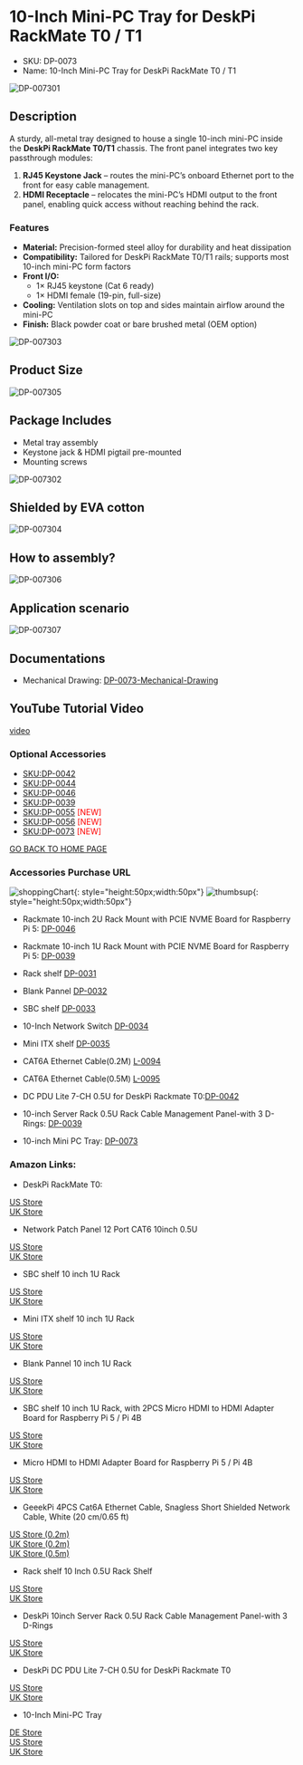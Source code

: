 # 10-Inch Mini-PC Tray for DeskPi RackMate T0 / T1

* SKU: DP-0073
* Name: 10-Inch Mini-PC Tray for DeskPi RackMate T0 / T1 

![DP-007301](./imgs/DP-0073/DP-0073-01.jpg)

## Description 

A sturdy, all-metal tray designed to house a single 10-inch mini-PC inside the **DeskPi RackMate T0/T1** chassis. The front panel integrates two key passthrough modules:

1. **RJ45 Keystone Jack** – routes the mini-PC’s onboard Ethernet port to the front for easy cable management.
2. **HDMI Receptacle** – relocates the mini-PC’s HDMI output to the front panel, enabling quick access without reaching behind the rack.

### Features
- **Material:** Precision-formed steel alloy for durability and heat dissipation  
- **Compatibility:** Tailored for DeskPi RackMate T0/T1 rails; supports most 10-inch mini-PC form factors  
- **Front I/O:**  
  - 1× RJ45 keystone (Cat 6 ready)  
  - 1× HDMI female (19-pin, full-size)  
- **Cooling:** Ventilation slots on top and sides maintain airflow around the mini-PC  
- **Finish:** Black powder coat or bare brushed metal (OEM option)

![DP-007303](./imgs/DP-0073/DP-0073-03.jpg)

## Product Size 

![DP-007305](./imgs/DP-0073/DP-0073-05.jpg)

## Package Includes
- Metal tray assembly  
- Keystone jack & HDMI pigtail pre-mounted  
- Mounting screws 

![DP-007302](./imgs/DP-0073/DP-0073-02.jpg)

## Shielded by EVA cotton

![DP-007304](./imgs/DP-0073/DP-0073-04.jpg)

## How to assembly? 

![DP-007306](./imgs/DP-0073/DP-0073-06.jpg)

## Application scenario

![DP-007307](./imgs/DP-0073/DP-0073-07.jpg)

## Documentations 

* Mechanical Drawing: [DP-0073-Mechanical-Drawing](./imgs/DP-0073/DP-0073_Mini-PC-Tray_mechanical_drawing.pdf)

## YouTube Tutorial Video 

[video](https://youtu.be/bomMTr2H5W0)

### Optional Accessories

* [SKU:DP-0042](./rackmate_accessories.md)
* [SKU:DP-0044](./rackmate_accessories_2.md)
* [SKU:DP-0046](./rackmate_accessories_3.md)
* [SKU:DP-0039](./rackmate_accessories_4.md)
* [SKU:DP-0055](./rackmate_accessories_5.md) <font color=red>[NEW]</font>
* [SKU:DP-0056](./rackmate_accessories_6.md) <font color=red>[NEW]</font>
* [SKU:DP-0073](./rackmate_accessories_7.md) <font color=red>[NEW]</font>

[GO BACK TO HOME PAGE](https://wiki.deskpi.com/)

### Accessories Purchase URL

![shoppingChart](./imgs/picomate/shoppingchart.jpg){: style="height:50px;width:50px"}
![thumbsup](./imgs/rackmateT1/update/thumbsup.png){: style="height:50px;width:50px"}

* Rackmate 10-inch 2U Rack Mount with PCIE NVME Board for Raspberry Pi 5: [DP-0046](https://deskpi.com/)

* Rackmate 10-inch 1U Rack Mount with PCIE NVME Board for Raspberry Pi 5: [DP-0039](https://deskpi.com/)

* Rack shelf [DP-0031](https://deskpi.com/collections/deskpi-rack-mate/products/deskpi)

* Blank Pannel [DP-0032](https://deskpi.com/collections/deskpi-rack-mate/products/deskpi-accessories-blank-pannel)

* SBC shelf [DP-0033](https://deskpi.com/collections/deskpi-rack-mate/products/deskpi-accessories-sbc-shell)

* 10-Inch Network Switch [DP-0034](https://deskpi.com/collections/deskpi-rack-mate/products/deskpi-rackmate-accessory-10-inch-network-switch)

* Mini ITX shelf [DP-0035](https://deskpi.com/collections/deskpi-rack-mate/products/deskpi-rackmate-accessory-mini-itx-shell)

* CAT6A Ethernet Cable(0.2M) [L-0094](https://deskpi.com/collections/new-arrival/products/4-pack-3-8mm-0-2m-snagless-short-shielded-cat6a-ethernet-cable) 

* CAT6A Ethernet Cable(0.5M) [L-0095](https://deskpi.com/collections/new-arrival/products/4-pack-3-8mm-0-5m-snagless-short-shielded-cat6a-ethernet-cable) 

* DC PDU Lite 7-CH 0.5U for DeskPi Rackmate T0:[DP-0042](https://deskpi.com/collections/new-arrival/products/deskpi-dc-pdu-lite-7-ch-0-5u-for-deskpi-rackmate-t1)

* 10-inch Server Rack 0.5U Rack Cable Management Panel-with 3 D-Rings: [DP-0039](https://deskpi.com/collections/new-arrival/products/10inch-server-rack-0-5u-rack-cable-management-panel-with-3-d-rings)

* 10-inch Mini PC Tray: [DP-0073](https://www.amazon.com/dp/B0FN44R7F2
)

### Amazon Links:

* DeskPi RackMate T0: 

[US Store](https://www.amazon.com/dp/B0CSCWVTQ7/)
<br>
[UK Store](https://www.amazon.co.uk/dp/B0CS6MHCY8)

* Network Patch Panel 12 Port CAT6 10inch 0.5U

[US Store](https://www.amazon.com/dp/B0D5XPNHHF/)
<br>
[UK Store](https://www.amazon.co.uk/dp/B0D5Q6CJ1J)

* SBC shelf 10 inch 1U Rack

[US Store](https://www.amazon.com/dp/B0D5XMM7HL)
<br> 
[UK Store](https://www.amazon.co.uk/dp/B0D5QL66MB)

* Mini ITX shelf 10 inch 1U Rack

[US Store](https://www.amazon.com/dp/B0D5XNDFDZ/)
<br> 
[UK Store](https://www.amazon.co.uk/dp/B0D5QSB8GY)

* Blank Pannel 10 inch 1U Rack

[US Store]( https://www.amazon.com/dp/B0D5XKZ714/)
<br> 
[UK Store]( https://www.amazon.co.uk/dp/B0D5QP91R9)

* SBC shelf 10 inch 1U Rack, with 2PCS Micro HDMI to HDMI Adapter Board for Raspberry Pi 5 / Pi 4B

[US Store]( https://www.amazon.com/dp/B0D9NGC4DH/)
<br> 
[UK Store]( https://www.amazon.co.uk/dp/B0D9NGC4DH)

* Micro HDMI to HDMI Adapter Board for Raspberry Pi 5 / Pi 4B

[US Store]( https://www.amazon.com/dp/B0D9LDQ7DY/)
<br> 
[UK Store]( https://www.amazon.co.uk/dp/B0D9LDQ7DY)

* GeeekPi 4PCS Cat6A Ethernet Cable, Snagless Short Shielded Network Cable, White (20 cm/0.65 ft)

[US Store (0.2m)](https://www.amazon.com/dp/B0DDXLCYF6/)
<br> 
[UK Store (0.2m)](https://www.amazon.co.uk/dp/B0DDX78486)
<br> 
[UK Store (0.5m)](https://www.amazon.co.uk/dp/B0DDXQH81J)

* Rack shelf 10 Inch 0.5U Rack Shelf

[US Store](https://www.amazon.com/dp/B0DFHCM3YG)
<br> 
[UK Store](https://www.amazon.co.uk/dp/B0DFLQJ436)

* DeskPi 10inch Server Rack 0.5U Rack Cable Management Panel-with 3 D-Rings

[US Store](https://www.amazon.com/dp/B0DGP8TT6Q)
<br> 
[UK Store](https://www.amazon.co.uk/dp/B0DFLQJ436)

* DeskPi DC PDU Lite 7-CH 0.5U for DeskPi Rackmate T0

[US Store](https://www.amazon.com/dp/B0DGFZVXF6)
<br> 
[UK Store](https://www.amazon.co.uk/dp/B0DGGB14KN)

* 10-Inch Mini-PC Tray 

[DE Store](https://www.amazon.de/dp/B0FN44R7F2)
<br> 
[US Store](https://www.amazon.com/dp/B0FN44R7F2)
<br> 
[UK Store](https://www.amazon.co.uk/dp/B0FN44R7F2)
